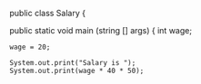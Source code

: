 public class Salary {

  public static void main (string [] args) {
    int wage;
    
    wage = 20;
    
    System.out.print("Salary is ");
    System.out.print(wage * 40 * 50);
